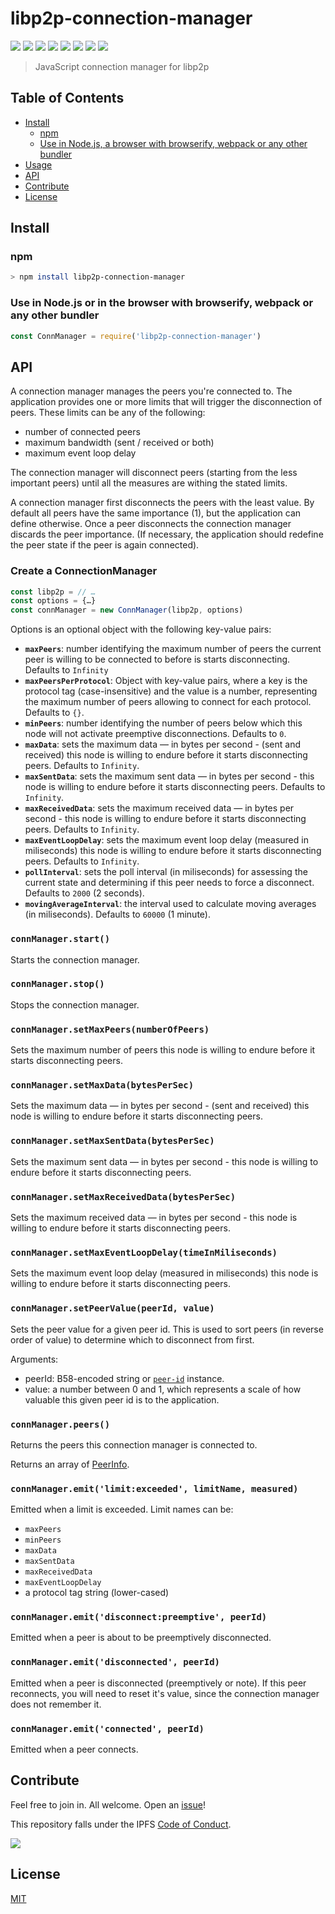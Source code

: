 # libp2p-connection-manager

[![](https://img.shields.io/badge/made%20by-Protocol%20Labs-blue.svg?style=flat-square)](http://ipn.io)
[![](https://img.shields.io/badge/project-IPFS-blue.svg?style=flat-square)](http://ipfs.io/)
[![](https://img.shields.io/badge/freenode-%23ipfs-blue.svg?style=flat-square)](http://webchat.freenode.net/?channels=%23ipfs)
[![](https://coveralls.io/repos/github/libp2p/js-libp2p-connection-manager/badge.svg?branch=master)](https://coveralls.io/github/libp2p/js-libp2p-connection-manager?branch=master)
[![](https://travis-ci.org/libp2p/js-libp2p-connection-manager.svg?branch=master)](https://travis-ci.org/libp2p/js-libp2p-connection-manager)
[![](https://img.shields.io/badge/code%20style-standard-brightgreen.svg?style=flat-square)](https://github.com/feross/standard)
![](https://img.shields.io/badge/npm-%3E%3D3.0.0-orange.svg?style=flat-square)
![](https://img.shields.io/badge/Node.js-%3E%3D4.0.0-orange.svg?style=flat-square)

> JavaScript connection manager for libp2p

## Table of Contents

- [Install](#install)
  - [npm](#npm)
  - [Use in Node.js, a browser with browserify, webpack or any other bundler](##use-in-nodejs-or-in-the-browser-with-browserify-webpack-or-any-other-bundler)
- [Usage](#usage)
- [API](#api)
- [Contribute](#contribute)
- [License](#license)

## Install

### npm

```bash
> npm install libp2p-connection-manager
```

### Use in Node.js or in the browser with browserify, webpack or any other bundler

```js
const ConnManager = require('libp2p-connection-manager')
```


## API

A connection manager manages the peers you're connected to. The application provides one or more limits that will trigger the disconnection of peers. These limits can be any of the following:

* number of connected peers
* maximum bandwidth (sent / received or both)
* maximum event loop delay

The connection manager will disconnect peers (starting from the less important peers) until all the measures are withing the stated limits.

A connection manager first disconnects the peers with the least value. By default all peers have the same importance (1), but the application can define otherwise. Once a peer disconnects the connection manager discards the peer importance. (If necessary, the application should redefine the peer state if the peer is again connected).


### Create a ConnectionManager

```js
const libp2p = // …
const options = {…}
const connManager = new ConnManager(libp2p, options)
```

Options is an optional object with the following key-value pairs:

* **`maxPeers`**: number identifying the maximum number of peers the current peer is willing to be connected to before is starts disconnecting. Defaults to `Infinity`
* **`maxPeersPerProtocol`**: Object with key-value pairs, where a key is the protocol tag (case-insensitive) and the value is a number, representing the maximum number of peers allowing to connect for each protocol. Defaults to `{}`.
* **`minPeers`**: number identifying the number of peers below which this node will not activate preemptive disconnections. Defaults to `0`.
* **`maxData`**: sets the maximum data — in bytes per second -  (sent and received) this node is willing to endure before it starts disconnecting peers. Defaults to `Infinity`.
* **`maxSentData`**: sets the maximum sent data — in bytes per second -  this node is willing to endure before it starts disconnecting peers. Defaults to `Infinity`.
* **`maxReceivedData`**: sets the maximum received data — in bytes per second -  this node is willing to endure before it starts disconnecting peers. Defaults to `Infinity`.
* **`maxEventLoopDelay`**: sets the maximum event loop delay (measured in miliseconds) this node is willing to endure before it starts disconnecting peers. Defaults to `Infinity`.
* **`pollInterval`**: sets the poll interval (in miliseconds) for assessing the current state and determining if this peer needs to force a disconnect. Defaults to `2000` (2 seconds).
* **`movingAverageInterval`**: the interval used to calculate moving averages (in miliseconds). Defaults to `60000` (1 minute).


### `connManager.start()`

Starts the connection manager.

### `connManager.stop()`

Stops the connection manager.

### `connManager.setMaxPeers(numberOfPeers)`

Sets the maximum number of peers this node is willing to endure before it starts disconnecting peers.

### `connManager.setMaxData(bytesPerSec)`

Sets the maximum data — in bytes per second -  (sent and received) this node is willing to endure before it starts disconnecting peers.

### `connManager.setMaxSentData(bytesPerSec)`

Sets the maximum sent data — in bytes per second -  this node is willing to endure before it starts disconnecting peers.

### `connManager.setMaxReceivedData(bytesPerSec)`

Sets the maximum received data — in bytes per second - this node is willing to endure before it starts disconnecting peers.

### `connManager.setMaxEventLoopDelay(timeInMiliseconds)`

Sets the maximum event loop delay (measured in miliseconds) this node is willing to endure before it starts disconnecting peers.

### `connManager.setPeerValue(peerId, value)`

Sets the peer value for a given peer id. This is used to sort peers (in reverse order of value) to determine which to disconnect from first.

Arguments:

* peerId: B58-encoded string or [`peer-id`](https://github.com/libp2p/js-peer-id) instance.
* value: a number between 0 and 1, which represents a scale of how valuable this given peer id is to the application.

### `connManager.peers()`

Returns the peers this connection manager is connected to.

Returns an array of [PeerInfo](https://github.com/libp2p/js-peer-info).

### `connManager.emit('limit:exceeded', limitName, measured)`

Emitted when a limit is exceeded. Limit names can be:

* `maxPeers`
* `minPeers`
* `maxData`
* `maxSentData`
* `maxReceivedData`
* `maxEventLoopDelay`
* a protocol tag string (lower-cased)


### `connManager.emit('disconnect:preemptive', peerId)`

Emitted when a peer is about to be preemptively disconnected.

### `connManager.emit('disconnected', peerId)`

Emitted when a peer is disconnected (preemptively or note). If this peer reconnects, you will need to reset it's value, since the connection manager does not remember it.

### `connManager.emit('connected', peerId)`

Emitted when a peer connects.


## Contribute

Feel free to join in. All welcome. Open an [issue](https://github.com/libp2p/js-libp2p-connection-manager/issues)!

This repository falls under the IPFS [Code of Conduct](https://github.com/ipfs/community/blob/master/code-of-conduct.md).

[![](https://cdn.rawgit.com/jbenet/contribute-ipfs-gif/master/img/contribute.gif)](https://github.com/ipfs/community/blob/master/contributing.md)

## License

[MIT](LICENSE)
